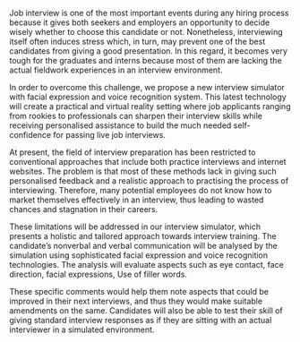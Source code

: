 Job interview is one of the most important events during any hiring process because it gives both seekers and employers an opportunity to decide wisely whether to choose this candidate or not. Nonetheless, interviewing itself often induces stress which, in turn, may prevent one of the best candidates from giving a good presentation. In this regard, it becomes very tough for the graduates and interns because most of them are lacking the actual fieldwork experiences in an interview environment.

In order to overcome this challenge, we propose a new interview simulator with facial expression and voice recognition system. This latest technology will create a practical and virtual reality setting where job applicants ranging from rookies to professionals can sharpen their interview skills while receiving personalised assistance to build the much needed self-confidence for passing live job interviews.

At present, the field of interview preparation has been restricted to conventional approaches that include both practice interviews and internet websites. The problem is that most of these methods lack in giving such personalised feedback and a realistic approach to practising the process of interviewing. Therefore, many potential employees do not know how to market themselves effectively in an interview, thus leading to wasted chances and stagnation in their careers.

These limitations will be addressed in our interview simulator, which presents a holistic and tailored approach towards interview training. The candidate’s nonverbal and verbal communication will be analysed by the simulation using sophisticated facial expression and voice recognition technologies. The analysis will evaluate aspects such as eye contact, face direction, facial expressions, Use of filler words.

These specific comments would help them note aspects that could be improved in their next interviews, and thus they would make suitable amendments on the same. Candidates will also be able to test their skill of giving standard interview responses as if they are sitting with an actual interviewer in a simulated environment.
